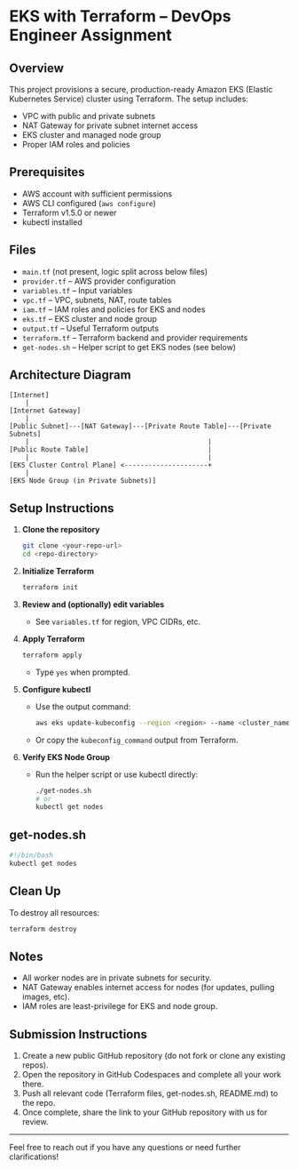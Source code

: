 # EKS with Terraform – DevOps Engineer Assignment

## Overview
This project provisions a secure, production-ready Amazon EKS (Elastic Kubernetes Service) cluster using Terraform. The setup includes:
- VPC with public and private subnets
- NAT Gateway for private subnet internet access
- EKS cluster and managed node group
- Proper IAM roles and policies

## Prerequisites
- AWS account with sufficient permissions
- AWS CLI configured (`aws configure`)
- Terraform v1.5.0 or newer
- kubectl installed

## Files
- `main.tf` (not present, logic split across below files)
- `provider.tf` – AWS provider configuration
- `variables.tf` – Input variables
- `vpc.tf` – VPC, subnets, NAT, route tables
- `iam.tf` – IAM roles and policies for EKS and nodes
- `eks.tf` – EKS cluster and node group
- `output.tf` – Useful Terraform outputs
- `terraform.tf` – Terraform backend and provider requirements
- `get-nodes.sh` – Helper script to get EKS nodes (see below)

## Architecture Diagram
```
[Internet]
    |
[Internet Gateway]
    |
[Public Subnet]---[NAT Gateway]---[Private Route Table]---[Private Subnets]
    |                                             |
[Public Route Table]                              |
    |                                             |
[EKS Cluster Control Plane] <---------------------+
    |
[EKS Node Group (in Private Subnets)]
```

## Setup Instructions

1. **Clone the repository**
   ```sh
   git clone <your-repo-url>
   cd <repo-directory>
   ```

2. **Initialize Terraform**
   ```sh
   terraform init
   ```

3. **Review and (optionally) edit variables**
   - See `variables.tf` for region, VPC CIDRs, etc.

4. **Apply Terraform**
   ```sh
   terraform apply
   ```
   - Type `yes` when prompted.

5. **Configure kubectl**
   - Use the output command:
     ```sh
     aws eks update-kubeconfig --region <region> --name <cluster_name> --profile <aws_profile>
     ```
   - Or copy the `kubeconfig_command` output from Terraform.

6. **Verify EKS Node Group**
   - Run the helper script or use kubectl directly:
     ```sh
     ./get-nodes.sh
     # or
     kubectl get nodes
     ```

## get-nodes.sh
```sh
#!/bin/bash
kubectl get nodes
```

## Clean Up
To destroy all resources:
```sh
terraform destroy
```

## Notes
- All worker nodes are in private subnets for security.
- NAT Gateway enables internet access for nodes (for updates, pulling images, etc).
- IAM roles are least-privilege for EKS and node group.

## Submission Instructions
1. Create a new public GitHub repository (do not fork or clone any existing repos).
2. Open the repository in GitHub Codespaces and complete all your work there.
3. Push all relevant code (Terraform files, get-nodes.sh, README.md) to the repo.
4. Once complete, share the link to your GitHub repository with us for review.

---

Feel free to reach out if you have any questions or need further clarifications!

